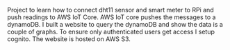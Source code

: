 Project to learn how to connect dht11 sensor and smart meter to RPi and push readings to AWS IoT Core.
AWS IoT core pushes the messages to a dynamoDB. I built a website to query the dynamoDB and show the data is a couple
of graphs. To ensure only authenticated users get access I setup cognito. The website is hosted on AWS S3.
